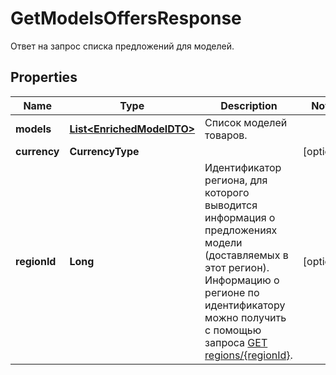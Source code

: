 

# GetModelsOffersResponse

Ответ на запрос списка предложений для моделей.

## Properties

| Name | Type | Description | Notes |
|------------ | ------------- | ------------- | -------------|
|**models** | [**List&lt;EnrichedModelDTO&gt;**](EnrichedModelDTO.md) | Список моделей товаров. |  |
|**currency** | **CurrencyType** |  |  [optional] |
|**regionId** | **Long** | Идентификатор региона, для которого выводится информация о предложениях модели (доставляемых в этот регион).  Информацию о регионе по идентификатору можно получить с помощью запроса [GET regions/{regionId}](../../reference/regions/searchRegionsById.md).  |  [optional] |



